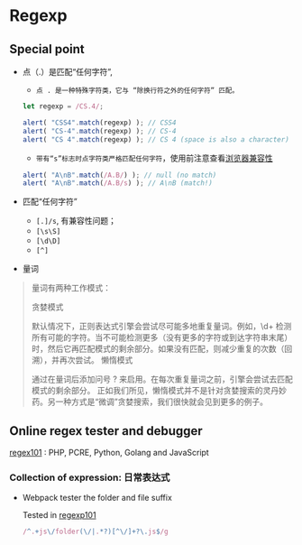# Regexp

## Special point

- 点（.）是匹配“任何字符”, 
    - `点 . 是一种特殊字符类，它与 “除换行符之外的任何字符” 匹配。`
    ```javascript
    let regexp = /CS.4/;
    
    alert( "CSS4".match(regexp) ); // CSS4
    alert( "CS-4".match(regexp) ); // CS-4
    alert( "CS 4".match(regexp) ); // CS 4 (space is also a character)
    ```

    - `带有“s”标志时点字符类严格匹配任何字符`，使用前注意查看[浏览器兼容性](https://caniuse.com/?search=dotall)
    ```javascript
    alert( "A\nB".match(/A.B/) ); // null (no match)
    alert( "A\nB".match(/A.B/s) ); // A\nB (match!)
    ```
- 匹配“任何字符”
    - `[.]/s`, 有兼容性问题；
    - `[\s\S]`
    - `[\d\D]`
    - `[^]`
- 量词
> 量词有两种工作模式：
> 
> 贪婪模式
> 
> 默认情况下，正则表达式引擎会尝试尽可能多地重复量词。例如，\d+ 检测所有可能的字符。当不可能检测更多（没有更多的字符或到达字符串末尾）时，然后它再匹配模式的剩余部分。如果没有匹配，则减少重复的次数（回溯），并再次尝试。
> 懒惰模式
>
> 通过在量词后添加问号 ? 来启用。在每次重复量词之前，引擎会尝试去匹配模式的剩余部分。
> 正如我们所见，懒惰模式并不是针对贪婪搜索的灵丹妙药。另一种方式是“微调”贪婪搜索，我们很快就会见到更多的例子。

## Online regex tester and debugger
[regex101](https://regex101.com/) : PHP, PCRE, Python, Golang and JavaScript

### Collection of expression: 日常表达式

- Webpack tester the folder and file suffix

    Tested in [regexp101](https://regex101.com/r/yW4aZ3/118)
    ```javascript
    /^.+js\/folder(\/|.*?)[^\/]+?\.js$/g
    ```